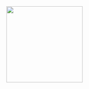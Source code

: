 <img src="https://cdn.jsdelivr.net/gh/LucasBassetti/despesa-orcamentaria/loa-app/img/app.gif" width="200"/>
